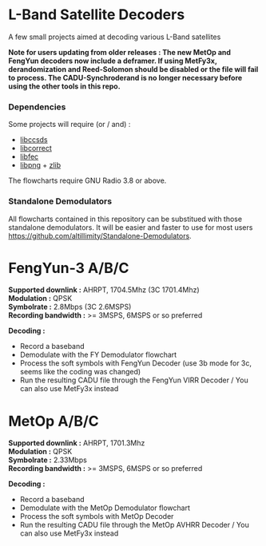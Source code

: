 # L-Band Satellite Decoders

A few small projects aimed at decoding various L-Band satellites

**Note for users updating from older releases : The new MetOp and FengYun decoders now include a deframer. If using MetFy3x, derandomization and Reed-Solomon should be disabled or the file will fail to process. The CADU-Synchroderand is no longer necessary before using the other tools in this repo.**

### Dependencies

Some projects will require (or / and) :
- [libccsds](https://github.com/altillimity/libccsds)
- [libcorrect](https://github.com/quiet/libcorrect)
- [libfec](https://github.com/quiet/libfec)
- [libpng](https://github.com/glennrp/libpng) + [zlib](https://github.com/madler/zlib)

The flowcharts require GNU Radio 3.8 or above.

### Standalone Demodulators

All flowcharts contained in this repository can be substitued with those standalone demodulators. It will be easier and faster to use for most users https://github.com/altillimity/Standalone-Demodulators.

# FengYun-3 A/B/C

**Supported downlink :** AHRPT, 1704.5Mhz (3C 1701.4Mhz)    
**Modulation :** QPSK  
**Symbolrate :** 2.8Mbps (3C 2.6MSPS)  
**Recording bandwidth :** >= 3MSPS, 6MSPS or so preferred 

**Decoding :**
- Record a baseband 
- Demodulate with the FY Demodulator flowchart
- Process the soft symbols with FengYun Decoder (use 3b mode for 3c, seems like the coding was changed)   
- Run the resulting CADU file through the FengYun VIRR Decoder / You can also use MetFy3x instead  

# MetOp A/B/C

**Supported downlink :** AHRPT, 1701.3Mhz  
**Modulation :** QPSK  
**Symbolrate :** 2.33Mbps  
**Recording bandwidth :** >= 3MSPS, 6MSPS or so preferred 

**Decoding :**
- Record a baseband 
- Demodulate with the MetOp Demodulator flowchart
- Process the soft symbols with MetOp Decoder   
- Run the resulting CADU file through the MetOp AVHRR Decoder / You can also use MetFy3x instead  